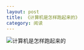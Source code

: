 ```yaml
---
layout: post
title: 《计算机是怎样跑起来的》
category: 阅读
---
```


![计算机是怎样跑起来的](https://cdn.jsdelivr.net/gh/liaozk-wiki/md_img/md/%E8%AE%A1%E7%AE%97%E6%9C%BA%E6%98%AF%E6%80%8E%E6%A0%B7%E8%B7%91%E8%B5%B7%E6%9D%A5%E7%9A%84.png)